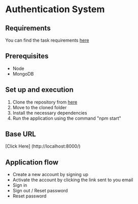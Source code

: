 # Authentication System

## Requirements
You can find the task requirements [here](https://docs.google.com/document/d/1H2rg0H2cBiMAF1MqmRVUeZNZAmGOFnEYAx_4QD9GRQM/edit?ts=5e9850c3)

## Prerequisites
  * Node
  * MongoDB

## Set up and execution  
  1. Clone the repository from [here](https://github.com/arunsridher/auth-sys.git)
  2. Move to the cloned folder
  3. Install the necessary dependencies 
  4. Run the application using the command "npm start"

## Base URL
  [Click Here] (http://localhost:8000/)

## Application flow
  * Create a new account by signing up
  * Activate the account by clicking the link sent to you email
  * Sign in
  * Sign out / Reset password
  * Reset password



